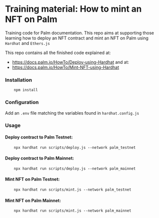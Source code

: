 # Training material: How to mint an NFT on Palm

Training code for Palm documentation. This repo aims at supporting those learning how to deploy an NFT contract and mint an NFT on Palm using `Hardhat` and `Ethers.js`

This repo contains all the finished code explained at: 
* https://docs.palm.io/HowTo/Deploy-using-Hardhat
and at:
* https://docs.palm.io/HowTo/Mint-NFT-using-Hardhat

### Installation

        
        npm install
        

### Configuration

Add an `.env` file matching the variables found in `hardhat.config.js`

### Usage

#### Deploy contract to Palm Testnet:

        
        npx hardhat run scripts/deploy.js --network palm_testnet
        

#### Deploy contract to Palm Mainnet:

        
        npx hardhat run scripts/deploy.js --network palm_mainnet
        

#### Mint NFT on Palm Testnet:

        
        npx hardhat run scripts/mint.js --network palm_testnet
        

#### Mint NFT on Palm Mainnet:

        
        npx hardhat run scripts/mint.js --network palm_mainnet
        
